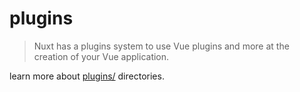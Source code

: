 # plugins
> Nuxt has a plugins system to use Vue plugins and more at the creation of your Vue application.

learn more about [plugins/](https://nuxt.com/docs/guide/directory-structure/plugins) directories.
